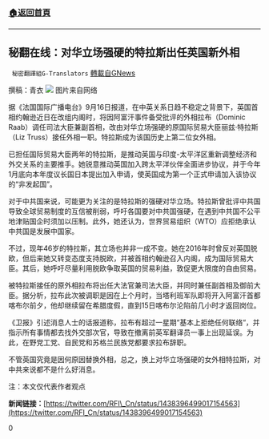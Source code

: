 ###  [:house:返回首頁](https://github.com/ourhimalayas/txt)
---


## 秘翻在线：对华立场强硬的特拉斯出任英国新外相
` 秘密翻譯組G-Translators` [轉載自GNews](https://gnews.org/zh-hans/1536131/)

撰稿：青衣
![](https://assets.gnews.org/wp-content/uploads/2021/09/图片1-54.png)
图片来自网络

据《法国国际广播电台》9月16日报道，在中英关系日趋不稳定之背景下，英国首相约翰逊近日在改组内阁时，将因阿富汗事件备受批评的外相拉布（Dominic Raab）调任司法大臣兼副首相，改由对华立场强硬的原国际贸易大臣丽兹·特拉斯（Liz Truss）接任外相一职。特拉斯成为该国历史上第二位女外相。

已担任国际贸易大臣两年的特拉斯，是推动英国与印度-太平洋区重新调整经济和外交关系的主要推手。她锐意推动英国加入跨太平洋伙伴全面进步协议，并于今年1月底向本年度议长国日本提出加入申请，使英国成为第一个正式申请加入该协议的“非发起国”。

对于中共国来说，可能更为关注的是特拉斯的强硬对华立场。特拉斯曾批评中共国导致全球贸易制度的互信被削弱，呼吁各国要对中共国强硬，在遇到中共国不公平地津贴国企时须加以压制。此外，她还认为，世界贸易组织（WTO）应拒绝承认中共国是发展中国家。

不过，现年46岁的特拉斯，其立场也并非一成不变。她在2016年时曾反对英国脱欧，但后来她又转变态度支持脱欧，并被首相约翰逊召入内阁，成为国际贸易大臣。其后，她呼吁尽量利用脱欧争取英国的贸易利益，敦促更大限度的自由贸易。

被特拉斯接任的原外相拉布将出任大法官兼司法大臣，并同时兼任副首相及御前大臣。据分析，拉布此次被调职是因在上个月时，当塔利班军队即将开入阿富汗首都喀布尔前夕，他却继续留在希腊度假，直到15日喀布尔沦陷前几小时才返回岗位。

《卫报》引述消息人士的话报道称，拉布有超过一星期“基本上拒绝任何联络“，并指示所有事情都去找外交部次官，导致在撤离前英军翻译员一事上出现延误。为此，在野党工党、自民党和苏格兰民族党都要求拉布辞职。

不管英国究竟是因何原因替换外相，总之，换上对华立场强硬的女外相特拉斯，对中共来说都不是什么好消息。

注：本文仅代表作者观点

**新闻链接：**[https://twitter.com/RFI\_Cn/status/1438396499017154563](https://twitter.com/RFI_Cn/status/1438396499017154563)

0
